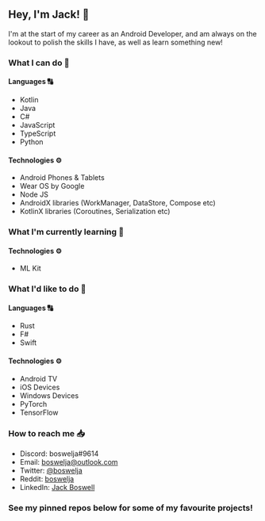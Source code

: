 ## Hey, I'm Jack! 👋

I'm at the start of my career as an Android Developer, and am always on the lookout to polish the skills I have, as well as learn something new!

### What I can do 💪

#### Languages 🔠

* Kotlin
* Java
* C#
* JavaScript
* TypeScript
* Python

#### Technologies ⚙️

* Android Phones & Tablets
* Wear OS by Google
* Node JS
* AndroidX libraries (WorkManager, DataStore, Compose etc)
* KotlinX libraries (Coroutines, Serialization etc)

### What I'm currently learning 🧠

#### Technologies ⚙️

* ML Kit

### What I'd like to do 🔮

#### Languages 🔠

* Rust
* F#
* Swift

#### Technologies ⚙️

* Android TV
* iOS Devices
* Windows Devices
* PyTorch
* TensorFlow

### How to reach me 📥

- Discord: boswelja#9614
- Email: [boswelja@outlook.com](mailto:boswelja@outlook.com)
- Twitter: [@boswelja](https://twitter.com/boswelja/)
- Reddit: [boswelja](https://www.reddit.com/user/boswelja)
- LinkedIn: [Jack Boswell](https://www.linkedin.com/in/jack-boswell-6619931ba/)

### See my pinned repos below for some of my favourite projects!
